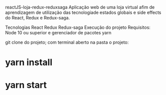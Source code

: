 reactJS-loja-redux-reduxsaga
Aplicação web de uma loja virtual afim de aprendizagem de utilização das tecnologiade estados globais e side effects do React, Redux e Redux-saga.

Tecnologias
React
Redux
Redux-saga
Execução do projeto
Requisitos: Node 10 ou superior e gerenciador de pacotes yarn

git clone do projeto;
com terminal aberto na pasta o projeto:
# yarn install
# yarn start
